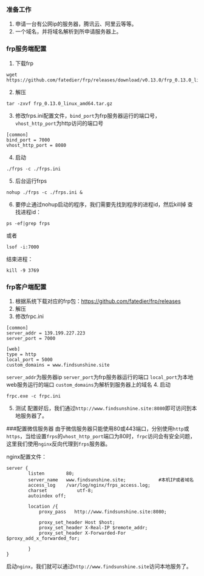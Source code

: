 ### 准备工作
1. 申请一台有公网ip的服务器，腾讯云、阿里云等等。
2. 一个域名，并将域名解析到所申请服务器上。
### frp服务端配置
1. 下载frp
```
wget https://github.com/fatedier/frp/releases/download/v0.13.0/frp_0.13.0_linux_amd64.tar.gz
```
2. 解压
```
tar -zxvf frp_0.13.0_linux_amd64.tar.gz
```
3. 修改frps.ini配置文件，`bind_port`为frp服务器运行的端口号，`vhost_http_port`为http访问的端口号
```
[common]
bind_port = 7000
vhost_http_port = 8080
```
4. 启动
```
./frps -c ./frps.ini
```
5. 后台运行frps
```
nohup ./frps -c ./frps.ini &
```
6. 要停止通过nohup启动的程序，我们需要先找到程序的进程id，然后kill掉
查找进程id：
```
ps -ef|grep frps
```
或者
```
lsof -i:7000
```
结束进程：
```
kill -9 3769
```
### frp客户端配置
1. 根据系统下载对应的frp包：<https://github.com/fatedier/frp/releases>
2. 解压
3. 修改frpc.ini
```
[common]
server_addr = 139.199.227.223
server_port = 7000

[web]
type = http
local_port = 5000
custom_domains = www.findsunshine.site
```
`server_addr`为服务器ip
`server_port`为frp服务器运行的端口
`local_port`为本地web服务运行的端口
`custom_domains`为解析到服务器上的域名
4. 启动
```
frpc.exe -c frpc.ini
```
5. 测试
配置好后，我们通过`http://www.findsunshine.site:8080`即可访问到本地服务器了。

###配置微信服务器
由于微信服务器只能使用80或443端口，分别使用`http`或`https`，当给设置`frps`的`vhost_http_port`端口为80时，`frpc`访问会有安全问题，这里我们使用`nginx`反向代理到`frps`服务器。

nginx配置文件：
```
server {
        listen        80;
        server_name   www.findsunshine.site;            #本机IP或者域名
        access_log    /var/log/nginx/frps_access.log;
        charset           utf-8;
        autoindex off;

        location /{
            proxy_pass   http://www.findsunshine.site:8080;

            proxy_set_header Host $host;
            proxy_set_header X-Real-IP $remote_addr;
            proxy_set_header X-Forwarded-For $proxy_add_x_forwarded_for;

        }
}
```
启动`nginx`，我们就可以通过`http://www.findsunshine.site`访问本地服务了。

